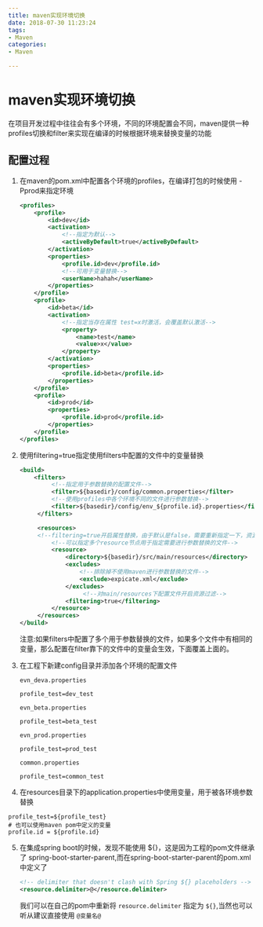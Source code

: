 ```yaml
---
title: maven实现环境切换
date: 2018-07-30 11:23:24
tags:
- Maven
categories:
- Maven

---
```


# maven实现环境切换

在项目开发过程中往往会有多个环境，不同的环境配置会不同，maven提供一种profiles切换和filter来实现在编译的时候根据环境来替换变量的功能

<!--more-->

## 配置过程

1. 在maven的pom.xml中配置各个环境的profiles，在编译打包的时候使用 -Pprod来指定环境

   ```xml
   <profiles>
       <profile>
           <id>dev</id>
           <activation>
               <!--指定为默认-->
               <activeByDefault>true</activeByDefault>
           </activation>
           <properties>
               <profile.id>dev</profile.id>
               <!--可用于变量替换-->
               <userName>hahah</userName>
           </properties>
       </profile>
       <profile>
           <id>beta</id>
           <activation>
               <!--指定当存在属性 test=x时激活，会覆盖默认激活-->
               <property>
                   <name>test</name>
                   <value>x</value>
               </property>
           </activation>
           <properties>
               <profile.id>beta</profile.id>
           </properties>
       </profile>
       <profile>
           <id>prod</id>
           <properties>
               <profile.id>prod</profile.id>
           </properties>
       </profile>
   </profiles>
   ```

2. 使用filtering=true指定使用filters中配置的文件中的变量替换

   ```xml
   <build>
       <filters>
   			<!--指定用于参数替换的配置文件-->
   			<filter>${basedir}/config/common.properties</filter>
   			<!--使用profiles中各个环境不同的文件进行参数替换-->
   			<filter>${basedir}/config/env_${profile.id}.properties</filter>
   		</filters>
   
   		<resources>
   		<!--filtering=true开启属性替换，由于默认是false，需要重新指定一下，资源路径还是默认的路径-->
   			<!--可以指定多个resource节点用于指定需要进行参数替换的文件-->
   			<resource>
   				<directory>${basedir}/src/main/resources</directory>
   				<excludes>
   					<!--排除掉不使用maven进行参数替换的文件-->
   					<exclude>expicate.xml</exclude>
   				</excludes>
                     <!--对main/resources下配置文件开启资源过滤-->
   				<filtering>true</filtering>
   			</resource>
   		</resources>
   </build>
   ```

   注意:如果filters中配置了多个用于参数替换的文件，如果多个文件中有相同的变量，那么配置在filter靠下的文件中的变量会生效，下面覆盖上面的。

3. 在工程下新建config目录并添加各个环境的配置文件

   `evn_deva.properties`

   ```properties
   profile_test=dev_test
   ```

   `evn_beta.properties`

   ```properties
   profile_test=beta_test
   ```

   `evn_prod.properties`

   ```properties
   profile_test=prod_test
   ```

   `common.properties`

   ```properties
   profile_test=common_test
   ```

4. 在resources目录下的application.properties中使用变量，用于被各环境参数替换

  ```properties
  profile_test=${profile_test}
  # 也可以使用maven pom中定义的变量
  profile.id = ${profile.id}
  ```

5. 在集成spring boot的时候，发现不能使用 ${}，这是因为工程的pom文件继承了 spring-boot-starter-parent,而在spring-boot-starter-parent的pom.xml中定义了

   ```xml
   <!-- delimiter that doesn't clash with Spring ${} placeholders -->
   <resource.delimiter>@</resource.delimiter> 
   ```

   我们可以在自己的pom中重新将 `resource.delimiter` 指定为 `${}`,当然也可以听从建议直接使用 `@变量名@`

